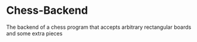 # Chess-Backend
The backend of a chess program that accepts arbitrary rectangular boards and some extra pieces

